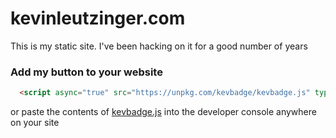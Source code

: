 # kevinleutzinger.com

This is my static site. I've been hacking on it for a good number of years

### Add my button to your website

```html
  <script async="true" src="https://unpkg.com/kevbadge/kevbadge.js" type="text/javascript">
```

or paste the contents of [kevbadge.js](https://raw.githubusercontent.com/kleutzinger/kleutzinger.github.io/master/site-generator/kevbadge.js) into the developer console anywhere on your site
